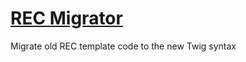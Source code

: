 
[REC Migrator](http://rec-migrator.stapps.io/)
=====================================================

Migrate old REC template code to the new Twig syntax
